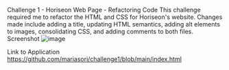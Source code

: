 Challenge 1 - Horiseon Web Page - Refactoring Code
This challenge required me to refactor the HTML and CSS for Horiseon's website.  Changes made include adding a title, updating HTML semantics, adding alt elements to images, consolidating CSS, and adding comments to both files.  
Screenshot
![image](https://user-images.githubusercontent.com/88404610/130538843-c1dcb1cf-6921-4d8b-a073-d64f45824b9b.png)

Link to Application
https://github.com/mariasori/challenge1/blob/main/index.html

